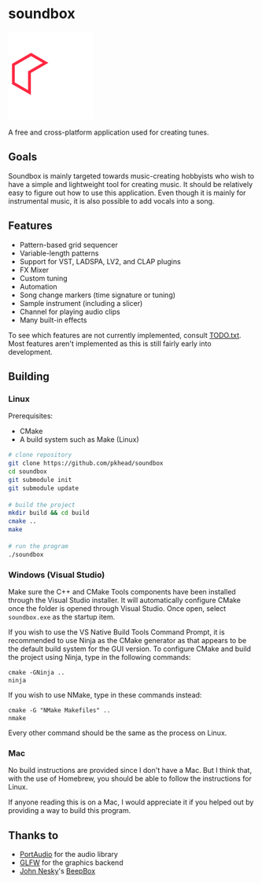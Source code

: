 # soundbox
![logo](logo.svg)

A free and cross-platform application used for creating tunes.

## Goals
Soundbox is mainly targeted towards music-creating hobbyists who wish to have a simple and lightweight
tool for creating music. It should be relatively easy to figure out how to use this application.
Even though it is mainly for instrumental music, it is also possible to add vocals into a song.

## Features
- Pattern-based grid sequencer
- Variable-length patterns
- Support for VST, LADSPA, LV2, and CLAP plugins
- FX Mixer
- Custom tuning
- Automation
- Song change markers (time signature or tuning)
- Sample instrument (including a slicer)
- Channel for playing audio clips
- Many built-in effects

To see which features are not currently implemented, consult [TODO.txt](TODO.txt).
Most features aren't implemented as this is still fairly early into development.

## Building

### Linux
Prerequisites:
- CMake
- A build system such as Make (Linux)

```bash
# clone repository
git clone https://github.com/pkhead/soundbox
cd soundbox
git submodule init
git submodule update

# build the project
mkdir build && cd build
cmake ..
make

# run the program
./soundbox
```

### Windows (Visual Studio)
Make sure the C++ and CMake Tools components have been installed through the Visual Studio installer.
It will automatically configure CMake once the folder is opened through Visual Studio. Once open, select `soundbox.exe` as the startup item.

If you wish to use the VS Native Build Tools Command Prompt, it is recommended to use Ninja as the CMake generator as
that appears to be the default build system for the GUI version. To configure
CMake and build the project using Ninja, type in the following commands:
```batch
cmake -GNinja ..
ninja
```
If you wish to use NMake, type in these commands instead:
```batch
cmake -G "NMake Makefiles" ..
nmake
```
Every other command should be the same as the process on Linux.

### Mac
No build instructions are provided since I don't have a Mac. But I think that, with the use of Homebrew, you
should be able to follow the instructions for Linux.

If anyone reading this is on a Mac, I would appreciate it if you helped out by providing a way
to build this program.

## Thanks to
- [PortAudio](http://www.portaudio.com/) for the audio library
- [GLFW](https://www.glfw.org/) for the graphics backend
- [John Nesky](http://www.johnnesky.com/)'s [BeepBox](https://www.beepbox.co)